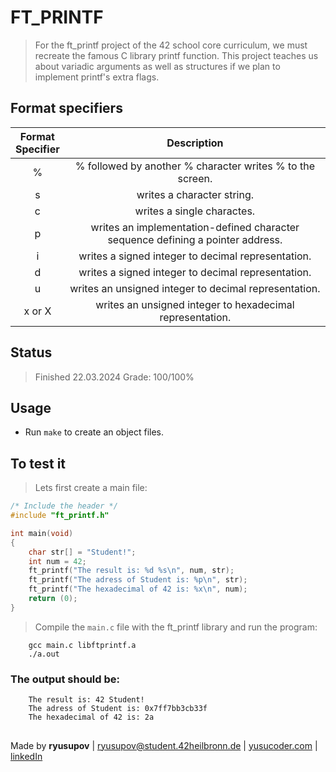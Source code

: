# FT_PRINTF

>For the ft_printf project of the 42 school core curriculum, we must recreate the famous C library printf function. 
>This project teaches us about variadic arguments as well as structures if we plan to implement printf's extra flags.

## Format specifiers
|Format<br>Specifier|Description                                                                    |
|:-----------------:|:-----------------------------------------------------------------------------:|
|%                  |% followed by another % character writes % to the screen.                      |
|s                  |writes a character string.                                                     |
|c                  |writes a single charactes.                                                     |
|p                  |writes an implementation-defined character sequence defining a pointer address.|
|i                  |writes a signed integer to decimal representation.                             |
|d                  |writes a signed integer to decimal representation.                             |
|u                  |writes an unsigned integer to decimal representation.                          |
|x or X             |writes an unsigned integer to hexadecimal representation.                      |

## Status
>Finished 22.03.2024 Grade: 100/100%
## Usage

- Run ```make``` to create an object files.

## To test it
>Lets first create a main file:
```c
/* Include the header */
#include "ft_printf.h"

int main(void)
{
	char str[] = "Student!";
	int num = 42;
	ft_printf("The result is: %d %s\n", num, str);
	ft_printf("The adress of Student is: %p\n", str);
	ft_printf("The hexadecimal of 42 is: %x\n", num);
	return (0);
}
```
>Compile the ```main.c``` file with the ft_printf library and run the program:
```
    gcc main.c libftprintf.a
    ./a.out
```
### The output should be:
```
    The result is: 42 Student!
    The adress of Student is: 0x7ff7bb3cb33f
    The hexadecimal of 42 is: 2a
```

##
  Made by **ryusupov** | ryusupov@student.42heilbronn.de | [yusucoder.com](yusucoder.vercel.app/) | [linkedIn](in/rustam-yusupov-1b0693226)
